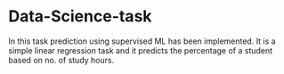 # Data-Science-task

In this task prediction using supervised ML has been implemented. It is a simple linear regression task and it predicts the percentage of a student based on no. of study hours.
